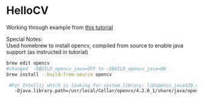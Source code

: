 # HelloCV

Working through example from [this tutorial](https://opencv-java-tutorials.readthedocs.io/en/latest/02-first-java-application-with-opencv.html)

Special Notes:  
Used homebrew to install opencv, compiled from source to enable java support (as instructed in tutorial)

````bash
brew edit opencv 
#changed  -DBUILD_opencv_java=OFF to -DBUILD_opencv_java=ON 
brew install --build-from-source opencv

 #For Intellij which is looking for system library: libopencv_java420.dylib
   -Djava.library.path=/usr/local/Cellar/opencv/4.2.0_1/share/java/opencv4/
 ````

 
